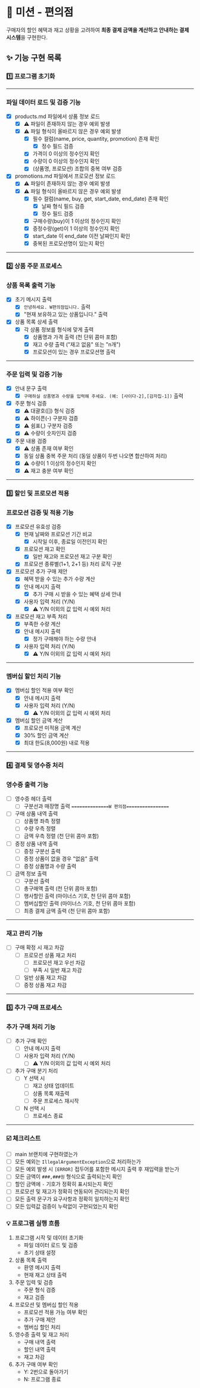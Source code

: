 # 🛒 미션 - 편의점

구매자의 할인 혜택과 재고 상황을 고려하여 **최종 결제 금액을 계산하고 안내하는 결제 시스템**을 구현한다.

## ✨ 기능 구현 목록

### 1️⃣ 프로그램 초기화

---

### 파일 데이터 로드 및 검증 기능

+ [x] products.md 파일에서 상품 정보 로드
    + [x] ⚠️ 파일이 존재하지 않는 경우 예외 발생
    + [x] ⚠️ 파일 형식이 올바르지 않은 경우 예외 발생
        + [x] 필수 컬럼(name, price, quantity, promotion) 존재 확인
            + [x] 정수 필드 검증
        + [x] 가격이 0 이상의 정수인지 확인
        + [x] 수량이 0 이상의 정수인지 확인
        + [x] (상품명, 프로모션) 조합의 중복 여부 검증

+ [x] promotions.md 파일에서 프로모션 정보 로드
    + [x] ⚠️ 파일이 존재하지 않는 경우 예외 발생
    + [x] ⚠️ 파일 형식이 올바르지 않은 경우 예외 발생
        + [x] 필수 컬럼(name, buy, get, start_date, end_date) 존재 확인
            + [x] 날짜 형식 필드 검증
            + [x] 정수 필드 검증
        + [x] 구매수량(buy)이 1 이상의 정수인지 확인
        + [x] 증정수량(get)이 1 이상의 정수인지 확인
        + [x] start_date 이 end_date 이전 날짜인지 확인
        + [x] 중복된 프로모션명이 있는지 확인

---

### 2️⃣ 상품 주문 프로세스

### 상품 목록 출력 기능

+ [x] 초기 메시지 출력
    + [x] `안녕하세요. W편의점입니다.` 출력
    + [x] "현재 보유하고 있는 상품입니다." 출력
+ [x] 상품 목록 상세 출력
    + [x] 각 상품 정보를 형식에 맞게 출력
        + [x] 상품명과 가격 출력 (천 단위 콤마 포함)
        + [x] 재고 수량 출력 ("재고 없음" 또는 "n개")
        + [x] 프로모션이 있는 경우 프로모션명 출력

---

### 주문 입력 및 검증 기능

+ [x] 안내 문구 출력
    + [x] `구매하실 상품명과 수량을 입력해 주세요. (예: [사이다-2],[감자칩-1])` 출력
+ [x] 주문 형식 검증
    + [x] ⚠️ 대괄호([]) 형식 검증
    + [x] ⚠️ 하이픈(-) 구분자 검증
    + [x] ⚠️ 쉼표(,) 구분자 검증
    + [x] ⚠️ 수량이 숫자인지 검증
+ [x] 주문 내용 검증
    + [x] ⚠️ 상품 존재 여부 확인
    + [x] 동일 상품 중복 주문 처리 (동일 상품이 두번 나오면 합산하여 처리)
    + [x] ⚠️ 수량이 1 이상의 정수인지 확인
    + [x] ⚠️ 재고 충분 여부 확인

---

### 3️⃣ 할인 및 프로모션 적용

### 프로모션 검증 및 적용 기능

+ [x] 프로모션 유효성 검증
    + [x] 현재 날짜와 프로모션 기간 비교
        + [x] 시작일 이후, 종료일 이전인지 확인
    + [x] 프로모션 재고 확인
        + [x] 일반 재고와 프로모션 재고 구분 확인
    + [x] 프로모션 종류별(1+1, 2+1 등) 처리 로직 구분

+ [x] 프로모션 추가 구매 제안
    + [x] 혜택 받을 수 있는 추가 수량 계산
    + [x] 안내 메시지 출력
        + [x] 추가 구매 시 받을 수 있는 혜택 상세 안내
    + [x] 사용자 입력 처리 (Y/N)
        + [x] ⚠️ Y/N 이외의 값 입력 시 예외 처리

+ [x] 프로모션 재고 부족 처리
    + [x] 부족한 수량 계산
    + [x] 안내 메시지 출력
        + [x] 정가 구매해야 하는 수량 안내
    + [x] 사용자 입력 처리 (Y/N)
        + [x] ⚠️ Y/N 이외의 값 입력 시 예외 처리

---

### 멤버십 할인 처리 기능

+ [x] 멤버십 할인 적용 여부 확인
    + [x] 안내 메시지 출력
    + [x] 사용자 입력 처리 (Y/N)
        + [x] ⚠️ Y/N 이외의 값 입력 시 예외 처리

+ [x] 멤버십 할인 금액 계산
    + [x] 프로모션 미적용 금액 계산
    + [x] 30% 할인 금액 계산
    + [x] 최대 한도(8,000원) 내로 적용

---

### 4️⃣ 결제 및 영수증 처리

### 영수증 출력 기능

+ [ ] 영수증 헤더 출력
    + [ ] 구분선과 매장명 출력 `==============W 편의점================`

+ [ ] 구매 상품 내역 출력
    + [ ] 상품명 좌측 정렬
    + [ ] 수량 우측 정렬
    + [ ] 금액 우측 정렬 (천 단위 콤마 포함)

+ [ ] 증정 상품 내역 출력
    + [ ] 증정 구분선 출력
    + [ ] 증정 상품이 없을 경우 "없음" 출력
    + [ ] 증정 상품명과 수량 출력

+ [ ] 금액 정보 출력
    + [ ] 구분선 출력
    + [ ] 총구매액 출력 (천 단위 콤마 포함)
    + [ ] 행사할인 출력 (마이너스 기호, 천 단위 콤마 포함)
    + [ ] 멤버십할인 출력 (마이너스 기호, 천 단위 콤마 포함)
    + [ ] 최종 결제 금액 출력 (천 단위 콤마 포함)

---

### 재고 관리 기능

+ [ ] 구매 확정 시 재고 차감
    + [ ] 프로모션 상품 재고 처리
        + [ ] 프로모션 재고 우선 차감
        + [ ] 부족 시 일반 재고 차감
    + [ ] 일반 상품 재고 차감
    + [ ] 증정 상품 재고 차감

---

### 5️⃣ 추가 구매 프로세스

### 추가 구매 처리 기능

+ [ ] 추가 구매 확인
    + [ ] 안내 메시지 출력
    + [ ] 사용자 입력 처리 (Y/N)
        + [ ] ⚠️ Y/N 이외의 값 입력 시 예외 처리

+ [ ] 추가 구매 분기 처리
    + [ ] Y 선택 시
        + [ ] 재고 상태 업데이트
        + [ ] 상품 목록 재출력
        + [ ] 주문 프로세스 재시작
    + [ ] N 선택 시
        + [ ] 프로세스 종료

---

### ☑️ 체크리스트

- [ ] main 브랜치에 구현하였는가
- [ ] 모든 예외는 `IllegalArgumentException`으로 처리하는가
- [ ] 모든 예외 발생 시 `[ERROR]` 접두어를 포함한 메시지 출력 후 재입력을 받는가
- [ ] 모든 금액이 `###,###원` 형식으로 출력되는지 확인
- [ ] 할인 금액에 `-` 기호가 정확히 표시되는지 확인
- [ ] 프로모션 및 재고가 정확히 연동되어 관리되는지 확인
- [ ] 모든 출력 문구가 요구사항과 정확히 일치하는지 확인
- [ ] 모든 입력값 검증이 누락없이 구현되었는지 확인

### 💡 프로그램 실행 흐름

1. 프로그램 시작 및 데이터 초기화
    - 파일 데이터 로드 및 검증
    - 초기 상태 설정
2. 상품 목록 출력
    - 환영 메시지 출력
    - 현재 재고 상태 출력
3. 주문 입력 및 검증
    - 주문 형식 검증
    - 재고 검증
4. 프로모션 및 멤버십 할인 적용
    - 프로모션 적용 가능 여부 확인
    - 추가 구매 제안
    - 멤버십 할인 처리
5. 영수증 출력 및 재고 처리
    - 구매 내역 출력
    - 할인 내역 출력
    - 재고 차감
6. 추가 구매 여부 확인
    - Y: 2번으로 돌아가기
    - N: 프로그램 종료